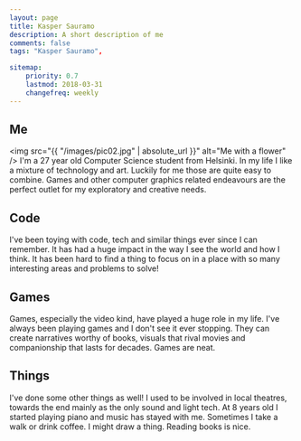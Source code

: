 ```yaml
---
layout: page
title: Kasper Sauramo
description: A short description of me
comments: false
tags: "Kasper Sauramo", 

sitemap:
    priority: 0.7
    lastmod: 2018-03-31
    changefreq: weekly
---
```

## Me
<span class="image left"><img src="{{ "/images/pic02.jpg" | absolute_url }}" alt="Me with a flower" /></span>
I'm a 27 year old Computer Science student from Helsinki. In my life I like a mixture of technology and art.
Luckily for me those are quite easy to combine. Games and other computer graphics related endeavours are the perfect
outlet for my exploratory and creative needs.

## Code
I've been toying with code, tech and similar things ever since I can remember. It has had a huge impact in the way
I see the world and how I think. It has been hard to find a thing to focus on in a place with so many
interesting areas and problems to solve!

## Games
Games, especially the video kind,  have played a huge role in my life. I've always been playing games and I don't see it ever stopping.
They can create narratives worthy of books, visuals that rival movies and companionship that lasts for decades. Games are neat.

## Things
I've done some other things as well! I used to be involved in local theatres, towards the end mainly as the only sound and light tech.
At 8 years old I started playing piano and music has stayed with me. Sometimes I take a walk or drink coffee. I might draw a thing.
Reading books is nice.
